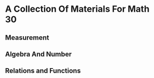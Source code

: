 # A Collection Of Materials For Math 30 
## Measurement

## Algebra And Number 

## Relations and Functions 
